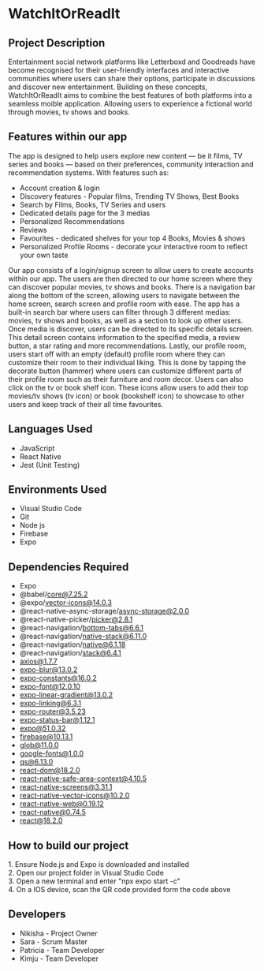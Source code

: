 # WatchItOrReadIt

<h2>Project Description</h2>
Entertainment social network platforms like Letterboxd and Goodreads have become recognised for their user-friendly interfaces and interactive communities where users can share their options, participate in discussions and discover new entertainment. Building on these concepts, WatchItOrReadIt aims to combine the best features of both platforms into a seamless moible application. Allowing users to experience a fictional world through movies, tv shows and books. 
<br />

<h2>Features within our app</h2>
The app is designed to help users explore new content — be it films, TV series and books —  based on their preferences, community interaction and recommendation systems. With features such as:

- Account creation & login
- Discovery features - Popular films, Trending TV Shows, Best Books
- Search by Films, Books, TV Series and users
- Dedicated details page for the 3 medias
- Personalized Recommendations
- Reviews
- Favourites - dedicated shelves for your top 4 Books, Movies & shows
- Personalized Profile Rooms - decorate your interactive room to reflect your own taste

Our app consists of a login/signup screen to allow users to create accounts within our app. The users are then directed to our home screen where they can discover popular movies, tv shows and books. There is a navigation bar along the bottom of the screen, allowing users to navigate between the home screen, search screen and profile room with ease. The app has a built-in search bar where users can filter through 3 different medias: movies, tv shows and books, as well as a section to look up other users. Once media is discover, users can be directed to its specific details screen. This detail screen contains information to the specified media, a review button, a star rating and more recommendations. Lastly, our profile room, users start off with an empty (default) profile room where they can customize their room to their individual liking. This is done by tapping the decorate button (hammer) where users can customize different parts of their profile room such as their furniture and room decor. Users can also click on the tv or book shelf icon. These icons allow users to add their top movies/tv shows (tv icon) or book (bookshelf icon) to showcase to other users and keep track of their all time favourites. 

<h2>Languages Used</h2>

- JavaScript
- React Native
- Jest (Unit Testing)

<h2>Environments Used</h2>

- Visual Studio Code
- Git
- Node js
- Firebase
- Expo

<h2>Dependencies Required</h2>

- Expo
- @babel/core@7.25.2
- @expo/vector-icons@14.0.3
- @react-native-async-storage/async-storage@2.0.0
- @react-native-picker/picker@2.8.1
- @react-navigation/bottom-tabs@6.6.1
- @react-navigation/native-stack@6.11.0
- @react-navigation/native@6.1.18
- @react-navigation/stack@6.4.1
- axios@1.7.7
- expo-blur@13.0.2
- expo-constants@16.0.2
- expo-font@12.0.10
- expo-linear-gradient@13.0.2
- expo-linking@6.3.1
- expo-router@3.5.23
- expo-status-bar@1.12.1
- expo@51.0.32
- firebase@10.13.1
- glob@11.0.0
- google-fonts@1.0.0
- qs@6.13.0
- react-dom@18.2.0
- react-native-safe-area-context@4.10.5
- react-native-screens@3.31.1
- react-native-vector-icons@10.2.0
- react-native-web@0.19.12
- react-native@0.74.5
- react@18.2.0

<h2>How to build our project</h2>
1. Ensure Node.js and Expo is downloaded and installed<br />
2. Open our project folder in Visual Studio Code<br />
3. Open a new terminal and enter "npx expo start -c"<br />
4. On a IOS device, scan the QR code provided form the code above<br />

<h2>Developers</h2>

- Nikisha - Project Owner
- Sara - Scrum Master
- Patricia - Team Developer
- Kimju - Team Developer

<!--
 ```diff
- text in red
+ text in green
! text in orange
# text in gray
@@ text in purple (and bold)@@
```
--!>
